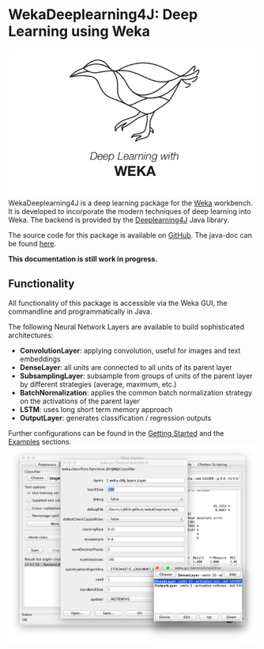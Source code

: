 # WekaDeeplearning4J: Deep Learning using Weka
![Logo](img/Weka_3_full.png)
WekaDeeplearning4J is a deep learning package for the [Weka](https://www.cs.waikato.ac.nz/ml/weka/index.html) workbench. It is developed to incorporate the modern techniques of deep learning into Weka. The backend is provided by the [Deeplearning4J](https://deeplearning4j.org/) Java library. 

The source code for this package is available on [GitHub](https://github.com/Waikato/wekaDeeplearning4j). The java-doc can be found [here](https://waikato.github.io/wekaDeeplearning4j/doc/).


**This documentation is still work in progress.**

## Functionality
All functionality of this package is accessible via the Weka GUI, the commandline and programmatically in Java.

The following Neural Network Layers are available to build sophisticated architectures:
 
- **ConvolutionLayer**: applying convolution, useful for images and text embeddings
- **DenseLayer**: all units are connected to all units of its parent layer
- **SubsamplingLayer**: subsample from groups of units of the parent layer by different strategies (average, maximum, etc.)
- **BatchNormalization**: applies the common batch normalization strategy on the activations of the parent layer
- **LSTM**: uses long short term memory approach
- **OutputLayer**: generates classification / regression outputs

Further configurations can be found in the [Getting Started](user-guide/getting-started.md) and the [Examples](examples) sections.
![Weka workbench GUI](img/gui.png)